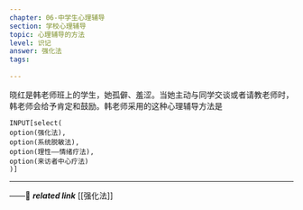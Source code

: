 ```yaml
---
chapter: 06-中学生心理辅导
section: 学校心理辅导
topic: 心理辅导的方法
level: 识记
answer: 强化法
tags:
  
---
```


晓红是韩老师班上的学生，她孤僻、羞涩。当她主动与同学交谈或者请教老师时，韩老师会给予肯定和鼓励。韩老师采用的这种心理辅导方法是

```meta-bind
INPUT[select(
option(强化法),
option(系统脱敏法),
option(理性——情绪疗法),
option(来访者中心疗法)
)]
```

---
——🔗 ***related link*** [[强化法]]